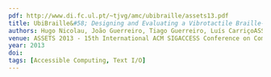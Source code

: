```yaml
---
pdf: http://www.di.fc.ul.pt/~tjvg/amc/ubibraille/assets13.pdf
title: UbiBraille&#58; Designing and Evaluating a Vibrotactile Braille-Reading Device
authors: Hugo Nicolau, João Guerreiro, Tiago Guerreiro, Luís CarriçoASSETS 2013 - 15th International ACM SIGACCESS Conference on Computers and Accessibility. Bellevue, USA, October, 2013
venue: ASSETS 2013 - 15th International ACM SIGACCESS Conference on Computers and Accessibility. Bellevue, USA, October, 2013
year: 2013
doi: 
tags: [Accessible Computing, Text I/O]
---
```

